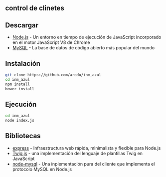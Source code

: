## control de clinetes

## Descargar

* [Node.js](https://nodejs.org/en/) - Un entorno en tiempo de ejecución de JavaScript incorporado en el motor JavaScript V8 de Chrome
* [MySQL](https://www.mysql.com/) - La base de datos de código abierto más popular del mundo


## Instalación 

```bash
git clone https://github.com/arodu/inm_azul
cd inm_azul
npm install
bower install
```

## Ejecución

```bash
cd inm_azul
node index.js
```

## Bibliotecas

* [express](http://expressjs.com/) - Infraestructura web rápida, minimalista y flexible para Node.js
* [Twig.js](https://github.com/justjohn/twig.js/wiki) -  una implementación del lenguaje de plantillas Twig en JavaScript
* [node-mysql](https://github.com/felixge/node-mysql) - Una inplementación pura del cliente que implementa el protocolo MySQL en Node.js